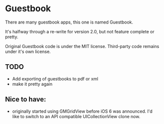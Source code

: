 # Guestbook #

There are many guestbook apps, this one is named Guestbook.

It's halfway through a re-write for version 2.0, but not feature complete
or pretty.

Original Guestbook code is under the MIT license.  Third-party code remains
under it's own license.

## TODO

* Add exporting of guestbooks to pdf or xml
* make it pretty again

## Nice to have:

* originally started using GMGridView before iOS 6 was announced. I'd like to
switch to an API compatible UICollectionView clone now.

